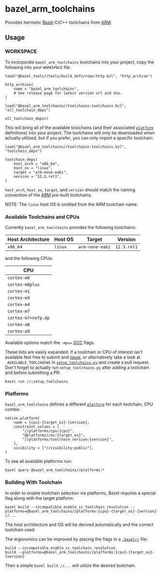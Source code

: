 # bazel_arm_toolchains

Provides hermetic [Bazel](https://bazel.build/) C/C++ toolchains from
[ARM](https://developer.arm.com/downloads/-/arm-gnu-toolchain-downloads).

## Usage

### WORKSPACE

To incorporate `bazel_arm_toolchains` toolchains into your project, copy the following into your
`WORKSPACE` file.

```Starlark
load("@bazel_tools//tools/build_defs/repo:http.bzl", "http_archive")

http_archive(
    name = "bazel_arm_toolchains",
    # See release page for latest version url and sha.
)

load("@bazel_arm_toolchains//toolchains:toolchains.bzl", "all_toolchain_deps")

all_toolchain_deps()
```

This will bring all of the available toolchains (and their associated
[`platform`](https://bazel.build/docs/platforms) definitions) into your project.  The toolchains will
only be downloaded when actually utilized, but if you prefer, you can only import a specific
toolchain:

```Starlark
load("@bazel_arm_toolchains//toolchains:toolchains.bzl", "toolchain_deps")

toolchain_deps(
    host_arch = "x86_64",
    host_os = "linux",
    target = "arm-none-eabi",
    version = "12.3.rel1",
)
```

`host_arch`, `host_os`, `target`, and `version` should match the naming convention of the
[ARM](https://developer.arm.com/downloads/-/arm-gnu-toolchain-downloads) pre-built toolchains.

NOTE: The `linux` host OS is omitted from the ARM toolchain name.

### Available Toolchains and CPUs

Currently `bazel_arm_toolchains` provides the following toolchains:

| Host Architecture | Host OS | Target | Version |
| --- | --- | --- | --- |
| `x86_64` | `linux` | `arm-none-eabi` | `12.3.rel1` |

and the following CPUs:

| CPU |
| --- |
| `cortex-m0` |
| `cortex-m0plus` |
| `cortex-m1` |
| `cortex-m3` |
| `cortex-m4` |
| `cortex-m7` |
| `cortex-m7+nofp.dp` |
| `cortex-a8` |
| `cortex-a9` |

Available options match the `-mpu=`
[GCC](https://gcc.gnu.org/onlinedocs/gcc/ARM-Options.html#index-mcpu-2) flags.

These lists are easily expanded.  If a toolchain or CPU of interest isn't available feel free to
submit and [issue](https://github.com/agoessling/bazel_bootlin/issues), or alternatively take a look
at `_AVAILABLE_TOOLCHAINS` in [`setup_toolchains.py`](setup_toolchains.py) and create a pull
request. Don't forget to actually run `setup_toolchains.py` after adding a toolchain and before
submitting a PR:

```Shell
bazel run //:setup_toolchains
```

### Platforms

`bazel_arm_toolchains` defines a different [`platform`](https://bazel.build/docs/platforms) for each
toolchain, CPU combo:

```Starlark
native.platform(
    name = {cpu}-{target_os}-{version},
    constraint_values = [
        "//platforms/cpu:{cpu}",
        "@platforms//os:{target_os}",
        "//platforms/toolchain_version:{version}",
    ],
    visibility = ["//visibility:public"],
)
```

To see all available platforms run:

```Shell
bazel query @bazel_arm_toolchains//platforms:*
```

### Building With Toolchain

In order to enable toolchain selection via platforms, Bazel requires a special flag along with the
target platform:

```Shell
bazel build --incompatible_enable_cc_toolchain_resolution --platforms=@bazel_arm_toolchains//platforms:{cpu}-{target_os}-{version} //...
```

The host architecture and OS will be derived automatically and the correct toolchain used.

The ergonomics can be improved by placing the flags in a
[`.bazelrc`](https://bazel.build/docs/bazelrc) file:

```Shell
build --incompatible_enable_cc_toolchain_resolution
build --platforms=@bazel_arm_toolchains//platforms:{cpu}-{target_os}-{version}
```

Then a simple `bazel build //...` will utilize the desired toolchain.
